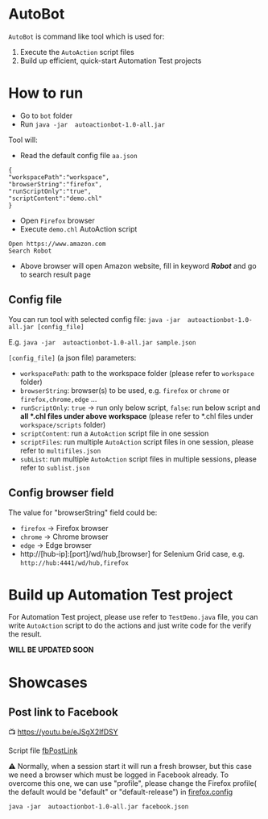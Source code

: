 # AutoBot
`AutoBot` is command like tool which is used for:
1. Execute the `AutoAction` script files
2. Build up efficient, quick-start Automation Test projects

# How to run
- Go to `bot` folder
- Run `java -jar  autoactionbot-1.0-all.jar`

Tool will:
- Read the default config file `aa.json`
```
{
"workspacePath":"workspace",
"browserString":"firefox",
"runScriptOnly":"true",
"scriptContent":"demo.chl"
}
```
- Open `Firefox` browser
- Execute `demo.chl` AutoAction script
```
Open https://www.amazon.com
Search Robot
```
- Above browser will open Amazon website, fill in keyword ***Robot*** and go to search result page

## Config file
You can run tool with selected config file: `java -jar  autoactionbot-1.0-all.jar [config_file]`

E.g. `java -jar  autoactionbot-1.0-all.jar sample.json`

`[config_file]` (a json file) parameters:
+ `workspacePath`: path to the workspace folder (please refer to `workspace` folder)
+ `browserString`: browser(s) to be used, e.g. `firefox` or `chrome` or `firefox,chrome,edge` ...
+ `runScriptOnly`: `true` -> run only below script, `false`: run below script and **all \*.chl files under above workspace** (please refer to *.chl files under `workspace/scripts` folder)
+ `scriptContent`: run a `AutoAction` script file in one session
+ `scriptFiles`: run multiple `AutoAction` script files in one session, please refer to `multifiles.json`
+ `subList`: run multiple `AutoAction` script files in multiple sessions, please refer to `sublist.json`

## Config browser field
The value for "browserString" field could be:

- `firefox` → Firefox browser
- `chrome` → Chrome browser
- `edge` → Edge browser
- http://[hub-ip]:[port]/wd/hub,[browser] for Selenium Grid case, e.g. `http://hub:4441/wd/hub,firefox`

# Build up Automation Test project
For Automation Test project, please use refer to `TestDemo.java` file, you can write `AutoAction` script to do the actions and just write code for the verify the result.

**WILL BE UPDATED SOON**

# Showcases
## Post link to Facebook
:tv: https://youtu.be/eJSgX2IfDSY

Script file [fbPostLink](bot/workspace/scripts/showcases/fbPostLink.chl)

:warning: Normally, when a session start it will run a fresh browser, but this case we need a browser which must be logged in Facebook already. To overcome this one, we can use "profile", please change the Firefox profile( the default would be "default" or "default-release") in [firefox.config](bot/workspace/drivers/firefox.config)

`java -jar  autoactionbot-1.0-all.jar facebook.json`
